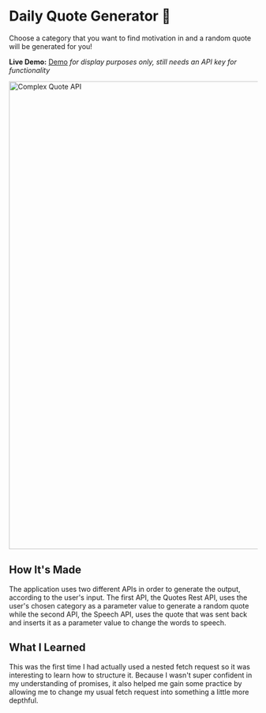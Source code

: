 # Daily Quote Generator 📰

Choose a category that you want to find motivation in and a random quote will be generated for you!

**Live Demo:** <a href="https://quote-generator-jenna-nguyen.netlify.app/">Demo</a><i> for display purposes only, still needs an API key for functionality</i>

<img width="946" alt="Complex Quote API" src="https://user-images.githubusercontent.com/88993361/138136416-ed85a64f-f566-4f96-b445-d3579def31fa.png">

## How It's Made

The application uses two different APIs in order to generate the output, according to the user's input. The first API, the Quotes Rest API, uses the user's chosen category as a parameter value to generate a random quote while the second API, the Speech API, uses the quote that was sent back and inserts it as a parameter value to change the words to speech.

## What I Learned
This was the first time I had actually used a nested fetch request so it was interesting to learn how to structure it. Because I wasn't super confident in my understanding of promises, it also helped me gain some practice by allowing me to change my usual fetch request into something a little more depthful.
